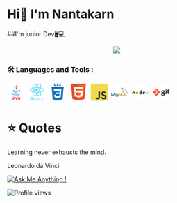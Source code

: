 # Hi👋 I'm Nantakarn
##I'm junior Dev🖥💻

<div id="header" align="center">
  <img src="https://media.giphy.com/media/M9gbBd9nbDrOTu1Mqx/giphy.gif" width="100"/>
</div>

<!-- ![](https://media-exp1.licdn.com/dms/image/C5616AQHiw6y-f9BOBQ/profile-displaybackgroundimage-shrink_350_1400/0/1647964761660?e=2147483647&v=beta&t=kBZ5OTP8eSAWmQyIj5vFZllhR56kaypDBxw22ZSraSc) -->
<!--
###Skills and Experience

<!-- 🎏 HTML, CSS, JS -->

### :hammer_and_wrench: Languages and Tools :
<div>
<img src="https://github.com/devicons/devicon/blob/master/icons/java/java-original-wordmark.svg" title="Java" alt="Java" width="40" height="40"/>&nbsp;
  <img src="https://github.com/devicons/devicon/blob/master/icons/react/react-original-wordmark.svg" title="React" alt="React" width="40" height="40"/>&nbsp;
  <img src="https://github.com/devicons/devicon/blob/master/icons/css3/css3-plain-wordmark.svg"  title="CSS3" alt="CSS" width="40" height="40"/>&nbsp;
  <img src="https://github.com/devicons/devicon/blob/master/icons/html5/html5-original.svg" title="HTML5" alt="HTML" width="40" height="40"/>&nbsp;
  <img src="https://github.com/devicons/devicon/blob/master/icons/javascript/javascript-original.svg" title="JavaScript" alt="JavaScript" width="40" height="40"/>&nbsp;
  <img src="https://github.com/devicons/devicon/blob/master/icons/mysql/mysql-original-wordmark.svg" title="MySQL"  alt="MySQL" width="40" height="40"/>&nbsp;
  <img src="https://github.com/devicons/devicon/blob/master/icons/nodejs/nodejs-original-wordmark.svg" title="NodeJS" alt="NodeJS" width="40" height="40"/>&nbsp;
  <img src="https://github.com/devicons/devicon/blob/master/icons/git/git-original-wordmark.svg" title="Git" alt="Git" width="40" height="40"/>&nbsp;
</div>








# ⭐ Quotes

Learning never exhausts the mind.


Leonardo da Vinci

[![Ask Me Anything !](https://img.shields.io/badge/Ask%20me-anything-1abc9c.svg)](https://github.com/Nun28th347)

![Profile views](https://gpvc.arturio.dev/N)  


